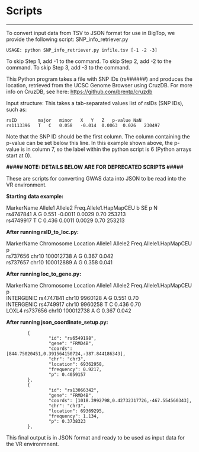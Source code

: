 # Scripts

*****

To convert input data from TSV to JSON format for use in BigTop, we provide the following script: SNP_info_retriever.py

`USAGE: python SNP_info_retriever.py infile.tsv [-1 -2 -3]`

To skip Step 1, add -1 to the command.  To skip Step 2, add -2 to the command.  To skip Step 3, add -3 to the command.

This Python program takes a file with SNP IDs (rs######) and produces the location, retrieved from the UCSC Genome Browser using CruzDB.  For more info on CruzDB, see here: https://github.com/brentp/cruzdb

Input structure: This takes a tab-separated values list of rsIDs (SNP IDs), such as:
```
rsID		major	minor	X	Y	Z	p-value	NaN
rs1113396	T	C	0.058	-0.014	0.0063	0.026	230497
```
Note that the SNP ID should be the first column.  The column containing the p-value can be set below this line.
In this example shown above, the p-value is in column 7, so the label within the python script is 6 (Python arrays start at 0).


**##### NOTE: DETAILS BELOW ARE FOR DEPRECATED SCRIPTS #####**

These are scripts for converting GWAS data into JSON to be read into the VR environment.

**Starting data example:**

MarkerName      Allele1 Allele2 Freq.Allele1.HapMapCEU  b       SE      p       N    
rs4747841       A       G       0.551   -0.0011 0.0029  0.70    253213    
rs4749917       T       C       0.436   0.0011  0.0029  0.70    253213    

**After running rsID_to_loc.py:**

MarkerName      Chromosome      Location        Allele1 Allele2 Freq.Allele1.HapMapCEU  p    
rs737656        chr10   100012738       A       G       0.367   0.042    
rs737657        chr10   100012889       A       G       0.358   0.041

**After running loc_to_gene.py:**

MarkerName      Chromosome      Location        Allele1 Allele2 Freq.Allele1.HapMapCEU  p    
INTERGENIC      rs4747841       chr10   9960128 A       G       0.551   0.70    
INTERGENIC      rs4749917       chr10   9960258 T       C       0.436   0.70    
LOXL4   rs737656        chr10   100012738       A       G       0.367   0.042

**After running json_coordinate_setup.py:**

```[
        {
                "id": "rs6549198",
                "gene": "FRMD4B",
                "coords": [844.75020451,0.391564150724,-387.844186343],
                "chr": "chr3",
                "location": 69362958,
                "frequency": 0.9217,
                "p": 0.4059157
        },
        {
                "id": "rs13066342",
                "gene": "FRMD4B",
                "coords": [1018.3992798,0.42732317726,-467.554560343],
                "chr": "chr3",
                "location": 69369295,
                "frequency": 1.134,
                "p": 0.3738323
        },
```

This final output is in JSON format and ready to be used as input data for the VR environmnent.
